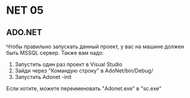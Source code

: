# NET 05
  
## ADO.NET
  
Чтобы правильно запускать данный проект, у вас на машине должен быть MSSQL сервер. Также вам надо:  
  
1. Запустить один раз проект в Visual Studio  
2. Зайди через "Командую строку" в AdoNet/bin/Debug/  
3. Запустить Adonet -init  
  
Если хотите, можете переименовать "Adonet.exe" в "sc.exe"
